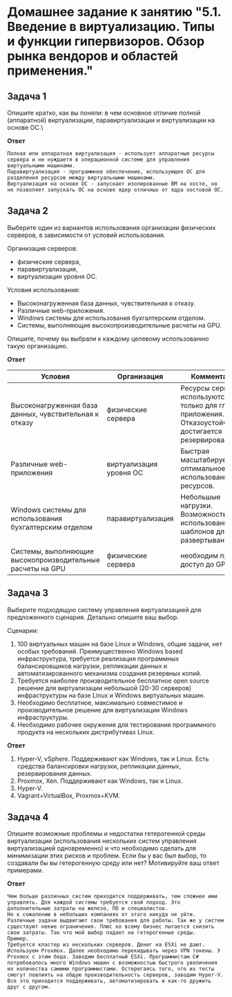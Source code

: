
# Домашнее задание к занятию "5.1. Введение в виртуализацию. Типы и функции гипервизоров. Обзор рынка вендоров и областей применения."

## Задача 1

Опишите кратко, как вы поняли: в чем основное отличие полной (аппаратной) виртуализации, паравиртуализации и виртуализации на основе ОС.\

**Ответ**

```
Полная или аппаратная виртуализация - использует аппаратные ресурсы сервера и не нуждаетя в операционной системе для управления виртуальными машинами.
Паравиртуализация - программное обеспечение, использующее ОС для разделения ресурсов между виртуальными машинами.
Виртуализация на основе ОС - запускает изолированные ВМ на хосте, но не позволяет запускать ОС на основе ядер отличных от ядра хостовой ОС.
```
## Задача 2

Выберите один из вариантов использования организации физических серверов, в зависимости от условий использования.

Организация серверов:
- физические сервера,
- паравиртуализация,
- виртуализация уровня ОС.

Условия использования:
- Высоконагруженная база данных, чувствительная к отказу.
- Различные web-приложения.
- Windows системы для использования бухгалтерским отделом.
- Системы, выполняющие высокопроизводительные расчеты на GPU.

Опишите, почему вы выбрали к каждому целевому использованию такую организацию.

**Ответ**

| Условия | Организация | Комментарий |
| --- | --- | --- |
| Высоконагруженная база данных, чувствительная к отказу | физические сервера | Ресурсы сервера используются только для главного приложения. Отказоустойчивость достигается резервированием.  |
| Различные web-приложения | виртуализация уровня ОС | Быстрая масштабируемость, оптимальное использование ресурсов.  |
| Windows системы для использования бухгалтерским отделом | паравиртуализация | Небольшые нагрузки. Возможность использования шаблонов для развертывания ВМ.  |
| Системы, выполняющие высокопроизводительные расчеты на GPU | физические сервера | необходим прямой доступ до GPU  |
## Задача 3

Выберите подходящую систему управления виртуализацией для предложенного сценария. Детально опишите ваш выбор.

Сценарии:

1. 100 виртуальных машин на базе Linux и Windows, общие задачи, нет особых требований. Преимущественно Windows based инфраструктура, требуется реализация программных балансировщиков нагрузки, репликации данных и автоматизированного механизма создания резервных копий.
2. Требуется наиболее производительное бесплатное open source решение для виртуализации небольшой (20-30 серверов) инфраструктуры на базе Linux и Windows виртуальных машин.
3. Необходимо бесплатное, максимально совместимое и производительное решение для виртуализации Windows инфраструктуры.
4. Необходимо рабочее окружение для тестирования программного продукта на нескольких дистрибутивах Linux.

**Ответ**

1. Hyper-V, vSphere. Поддерживают как Windows, так и Linux. Есть средства балансировки нагрузки, репликации данных, резервирования данных.
2. Proxmox, Xen. Поддерживают как Windows, так и Linux.
3. Hyper-V.
4. Vagrant+VirtualBox, Proxmox+KVM.

## Задача 4

Опишите возможные проблемы и недостатки гетерогенной среды виртуализации (использования нескольких систем управления виртуализацией одновременно) и что необходимо сделать для минимизации этих рисков и проблем. Если бы у вас был выбор, то создавали бы вы гетерогенную среду или нет? Мотивируйте ваш ответ примерами.

**Ответ**

```
Чем больше различных систем приходится поддерживать, тем сложнее ими управлять. Для каждой системы требуется свой подход. Это дополнительные затраты на железо, ПО и специалистов.
Но к сожалению в небольших компаниях от этого никуда не уйти. Различные задачи выдвигают свои требования для работы. Так же у систем существуют некие ограничения. Плюс ко всему бизнес пытается снизить свои затраты. Так что мой выбор падает на гетерогенные среды.
Пример.
Требуется кластер из нескольких серверов. Денег на ESXi не дают. Используем Proxmox. Далее необходимо перекидывать через VPN токены. У Proxmox с этим беда. Заводим бесплатный ESXi. Программистам C# потребовалось много Windows машин с возможностью быстрого увеличения их количества самими программистами. Остерегаясь того, что их тесты смогут повлиять на общую производительность серверов, заводим Hyper-V. Все это приходится поддерживать, автоматизировать и как-то дружить друг с другом.
```
